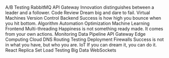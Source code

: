 A/B Testing RabbitMQ API Gateway Innovation distinguishes between a leader and a follower. Code Review Dream big and dare to fail. Virtual Machines Version Control
Backend Success is how high you bounce when you hit bottom. Algorithm Automation Optimization
Machine Learning Frontend Multi-threading Happiness is not something ready made. It comes from your own actions. Monitoring Data Pipeline API Gateway
Edge Computing Cloud DNS Routing Testing Deployment Firewalls Success is not in what you have, but who you are. IoT If you can dream it, you can do it. React Replica Set Load Testing Big Data WebSockets
